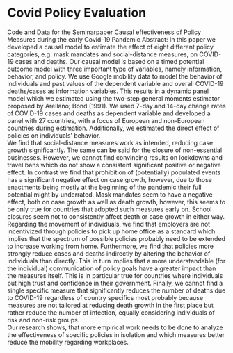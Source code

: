 # Covid Policy Evaluation
Code and Data for the Seminarpaper Causal effectiveness of Policy Measures during the early Covid-19 Pandemic
Abstract:
In this paper we developed a causal model to estimate the effect of eight different policy categories, e.g. mask mandates and social-distance measures, on COVID-19 cases and deaths. Our causal model is based on a timed potential outcome model with three important type of variables, namely information, behavior, and policy. We use Google mobility data to model the behavior of individuals and past values of the dependent variable and overall COVID-19 deaths/cases as information variables. This results in a dynamic panel model which we estimated using the two-step general moments estimator proposed by Arellano; Bond (1991). We used 7-day and 14-day change rates of COVID-19 cases and deaths as dependent variable and developed a panel with 27 countries, with a focus of European and non-European countries during estimation. Additionally, we estimated the direct effect of policies on individuals’ behavior. \
We find that social-distance measures work as intended, reducing case growth significantly. The same can be said for the closure of non-essential businesses. However, we cannot find convincing results on lockdowns and travel bans which do not show a consistent significant positive or negative effect. In contrast we find that prohibition of (potentially) populated events has a significant negative effect on case growth, however, due to those enactments being mostly at the beginning of the pandemic their full potential might by underrated. Mask mandates seem to have a negative effect, both on case growth as well as death growth, however, this seems to be only true for countries that adopted such measures early on. School closures seem not to consistently affect death or case growth in either way. Regarding the movement of individuals, we find that employers are not incentivized through policies to pick up home office as a standard which implies that the spectrum of possible policies probably need to be extended to increase working from home. Furthermore, we find that policies more strongly reduce cases and deaths indirectly by altering the behavior of individuals than directly. This in turn implies that a more understandable (for the individual) communication of policy goals have a greater impact than the measures itself. This is in particular true for countries where individuals put high trust and confidence in their government. Finally, we cannot find a single specific measure that significantly reduces the number of deaths due to COVID-19 regardless of country specifics most probably because measures are not tailored at reducing death growth in the first place but rather reduce the number of infection, equally considering individuals of risk and non-risk groups. \
Our research shows, that more empirical work needs to be done to analyze the effectiveness of specific policies in isolation and which measures better reduce the mobility regarding workplaces. 
